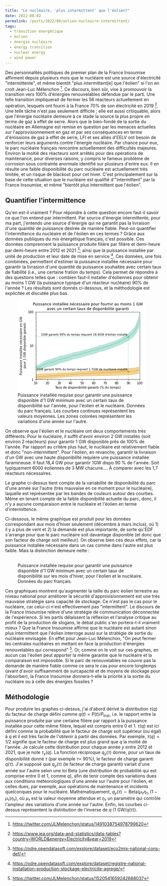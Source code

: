 ```yaml
---
title: "Le nucléaire, 'plus intermittent' que l'éolien?"
date: 2022-08-02
permalink: /posts/2022/08/eolien-nucleaire-intermittent/
tags:
  - transition énergétique
  - éolien
  - énergie nucléaire
  - energy transition
  - nuclear energy
  - wind power
---
```


Des personnalités politiques de premier plan de la France Insoumise affirment depuis plusieurs mois que le nucléaire est une source d'électricité "intermittente", et même bientôt "plus intermittent[e] que l'éolien" si l'on en croit Jean-Luc Mélenchon [^2].
Ce discours, bien sûr, vise à promouvoir la transition vers 100% d'énergies renouvelables défendue par le parti. Une telle transition impliquerait de fermer les 56 réacteurs actuellement en opération, lesquels ont fourni à la France 70% de son électricité en 2019 [^3]. Une telle tâche n'est pas seulement difficile ; elle est aussi critiquable, alors que l'énergie nucléaire demeure à ce stade la source la plus propre en terme de gaz à effet de serre.
Alors que le bien-fondé de la sortie du nucléaire en Allemagne est remise en question par les menaces actuelles sur l'approvisionnement en gaz et par ses conséquences en terme d'émissions de gaz à effet de serre, LFI et ses alliés d'EELV ont besoin de renforcer leurs arguments contre l'énergie nucléaire.
Par chance pour eux, le parc nucléaire français rencontre actuellement des difficultés majeures. Environ la moitié des réacteurs sont arrêtés pour des opérations de maintenance, pour diverses raisons, y compris le fameux problème de corrosion sous contrainte anormale identifié sur plusieurs d'entre eux. Il en résulte une faible disponibilité du parc nucléaire est actuellement très limitée, et un risque de blackout pour cet hiver.
C'est principalement sur la base de cette situation que le nucléaire est qualifié d'"intermittent" par la France Insoumise, et même "bientôt plus intermittent que l'éolien".

## Quantifier l'intermittence

Qu'en est-il vraiment ? Pour répondre à cette question encore faut-il savoir ce que l'on entend par intermittent. Par source d'énergie intermittente, pour ma part, j'entends une source d'énergie qui ne garantit pas la livraison d'une quantité de puissance désirée de manière fiable.
Peut-on quantifier l'intermittence du nucléaire et de l'éolien en ces termes ? Grâce aux données publiques du mix énergétique français, c'est possible. Ces données comprennent la puissance produite filière par filière et demi-heure par demi-heure entre 2012 et 2021 [^4]; ainsi que la puissance installée par unité de production et leur date de mise en service [^5].
Ces données, une fois combinées, permettent d'estimer la puissance installée nécessaire pour garantir la livrasion d'une quantité de puissance souhaitée avec certain taux de fiabilité (i.e., une certaine fration du temps).
Cela permet de répondre à des questions telles que : combien faut-il installer d'éoliennes pour obtenir au moins 1 GW (la puissance typique d'un réacteur nucléaire) 90% de l'année ? Les résultats sont donnés ci-dessous, et la méthodologie est explicitée et discutée plus bas.

<figure>
  <img src="/images/nuclear-wind/puissance_installee_garanti_annee.png" alt=""/>
  <figcaption>Puissance installée requise pour garantir une puissance disponible d'1 GW minimum avec un certain taux de disponibilité sur l'année, pour l'éolien et le nucléaire. Données du parc français. Les courbes continues représentent les valeurs moyennes. Les zones colorées représentent les variations d'une année sur l'autre.</figcaption>
</figure>

On observe que l'éolien et le nucléaire ont deux comportements très différents. Pour le nucléaire, il suffit d'avoir environ 2 GW installés (soit environ 2 réacteurs) pour garantir 1 GW disponible près de 100% de l'année. Par rapport au critère plus haut, le nucléaire est relativement fiable et donc "non-intermittent". Pour l'éolien, en revanche, garantir la livraison d'un GW avec une haute disponibilité requière une puissance installée faramineuse. Il faut 18,4 GW pour garantir 1GW dispo 90 % de l'année. Soit typiquement 6000 éoliennes de 3 MW chacune.... À comparer avec les 1,7 réacteurs nécessaires.

Le graphe ci-dessus tient compte de la variabilité de disponibilité du parc d'une année sur l'autre (très mauvaise en ce moment pour le nucléaire), laquelle est représentée par les bandes de couleurs autour des courbes. Même en tenant compte de la faible disponibilité actuelle du parc, donc, il n'y a aucune comparaison entre le nucléaire et l'éolien en terme d'intermittence.

Ci-dessous, le même graphique est produit pour les données correspondant aux mois d'hiver seulement (décembre à mars inclus), où 1) il y a plus de vent et 2) la demande est plus importante, de sorte qu'EDF s'arrange pour que le parc nucléaire soit davantage disponible (et donc que son facteur de charge soit meilleur). On observe bien ces deux effets, car la puissance installée nécessaire dans un cas comme dans l'autre est plus faible. Mais la distinction demeure nette :

<figure>
  <img src="{{site.url}}/images/nuclear-wind/puissance_installee_garanti_hiver.png" alt=""/>
  <figcaption>Puissance installée requise pour garantir une puissance disponible d'1 GW minimum avec un certain taux de disponibilité sur les mois d'hiver, pour l'éolien et le nucléaire. Données du parc français.</figcaption>
</figure>

Ces graphiques montrent qu'augmenter la taille du parc éolien terrestre au niveau national pour améliorer la sécurité d'approvisionnement est une très mauvaise stratégie sans capacité de stockage. Ce n'est pas le cas pour le nucléaire, car celui-ci n'est effectivement pas "intermittent". Le discours de la France Insoumise relève d'une stratégie de communication déconnectée de l'expérience. Si les partis délaissent la réflexion et l'analyse critique au profit de la production de slogans, le débat public s'en portera-t-il vraiment mieux ? Que la France Insoumise affirme que le nucléaire est autant sinon plus intermittent que l'éolien interroge aussi sur la stratégie de sortie du nucléaire envisagée. En effet pour Jean-Luc Mélenchon, "On peut fermer les centrales nucléaires en mettant en face la production d'énergies renouvelables qui correspond" [^6]. Or, comme on le voit sur ces graphes, en aucun cas l'éolien peut apporter la même garantie que le nucléaire et la comparaison est impossible. Si le parc de renouvelables ne couvre pas la demande de manière fiable comme ce sera le cas pour encore longtemps (avant d'avoir suffisamment de surcapacité et de moyens de stockage pour l'absorber), la France Insoumise donnera-t-elle la priorité à la sortie du nucléaire ou à celle des énergies fossiles ?

## Méthodologie

Pour produire les graphes ci-dessus, j'ai d'abord dérivé la distribution $\tau(q)$ du facteur de charge défini comme $q(t) = P(t)/P_{\text{inst}}$, i.e. le rapport entre la puissance produite par une certaine filière par rapport à la puissance installée pour cette même filière, lequel est compris entre 0 et 1. $\tau(q)$ est ici défini comme la probabilité que le facteur de charge soit supérieur (ou égal) à $q$ et il est très facile de l'obtenir à partir des données. Par exemple, $\tau(q)=1/2$ signifie que le facteur de charge est plus grand que $q$ la moitié de l'année. Je calcule cette distribution pour chaque année $y$ entre 2012 et 2021, que je note $\tau_y(q)$. La fonction réciproque $q_y(\tau)$ donne, pour un taux de disponibilité donné $\tau$ (par exemple $\tau=$ 90%), le facteur de charge garanti $q(\tau)$. J'ai supposé que $q_y(\tau)$ (le facteur de charge garanti) variait d'une année sur l'autre selon une loi Beta (une distribution de probabilité qui est comprise entre 0 et 1, comme $q$), afin de tenir compte des variations dues aux conditions météorologiques d'une année sur l'autre pour l'éolien, et celles dues, par exemple, aux opérations de maintenance et incidents quelconques pour le nucléaire. Mathématiquement, $q_y(\tau) \sim \text{Beta}(\mu_\tau \eta_\tau, (1-\mu_\tau) \eta_\tau)$, où $\mu_\tau$ est la valeur moyenne attendue et $\eta_\tau$ un paramètre qui contrôle l'ampleur des variations d'une année sur l'autre. Enfin, les courbes ci-dessus représentent la distribution de l'inverse de $q$ ($\text{1 GW}/q(\tau)$).





<!-- Believe it or not, major political figures from the most important left wing party in France ("La France Insoumise") has been claiming for the past few month that nuclear power is now an ``intermittent'' source of electricity [^1], even "more intermittent" than wind power [^2].
This discourse, of course, aims at promoting the transition to 100% reneweable energy advocated by the party. Such a transition implies the decommissionning of the 56 currently operating nuclear reactors, which accounted for 70% of the generated electricity in 2019 [^3]. Not only this is a technically difficult task, but it is also a questionable move, as nuclear energy remains at this point the cleanest in terms of greenhouse gas emissions.
Still, La France Insoumise (previously the "Parti de gauche") was able to secure its opposition to nuclear energy thanks to the weakness of its historical ally, the Communisty Party, which is more favorable to nuclear power.  
As the well-foundedness of the German nuclear phaseout is challenged by the current threats on gas supplies and its consequences in terms of greenhouse gas emissions, La France Insoumise and its Green allies need to strengthen their case against nuclear energy.
They are fortunate enough that at the same time, french nuclear power plants are undergoing major difficulties as half the reactors are shutdown for maintenance. Some of these are planned maintenance, which have been delayed by Covid. Others are due to an unexpected issue encountered in several reactors that share a similar design. The impacted reactors have been shutdown while this issue is getting investigated and fixed. The low availability of the nuclear infrastructure is such that France could be facing blackouts this winter.
As a consequence, french power futures for this winter have soared up. It is on these grounds that nuclear energy have been deemed "intermittent" by La France Insoumise. -->


[^1]: https://twitter.com/JLMelenchon/status/1523970032027541504
[^2]: https://twitter.com/JLMelenchon/status/1491038754978799620
[^3]: https://www.iea.org/data-and-statistics/data-tables?country=WORLD&energy=Electricity&year=2019
[^4]: https://odre.opendatasoft.com/explore/dataset/eco2mix-national-cons-def/
[^5]: https://odre.opendatasoft.com/explore/dataset/registre-national-installation-production-stockage-electricite-agrege/
[^6]: https://twitter.com/JLMelenchon/status/1520541659242668037